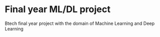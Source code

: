 # Final year ML/DL project
Btech final year project with the domain of Machine Learning and Deep Learning
